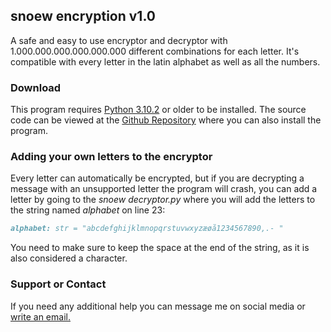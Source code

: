## snoew encryption v1.0
A safe and easy to use encryptor and decryptor with 1.000.000.000.000.000.000 different combinations for each letter. It's compatible with every letter in the latin alphabet as well as all the numbers.

### Download
This program requires [Python 3.10.2](https://www.python.org/downloads/) or older to be installed. The source code can be viewed at the [Github Repository](https://github.com/csnoew/snoew-encryption/) where you can also install the program.

### Adding your own letters to the encryptor
Every letter can automatically be encrypted, but if you are decrypting a message with an unsupported letter the program will crash, you can add a letter by going to the *snoew decryptor.py* where you will add the letters to the string named *alphabet* on line 23:
```markdown
alphabet: str = "abcdefghijklmnopqrstuvwxyzæøå1234567890,.- "
```
You need to make sure to keep the space at the end of the string, as it is also considered a character.

### Support or Contact
If you need any additional help you can message me on social media or [write an email.](mailto:mathiaslaprivat@gmail.com)
